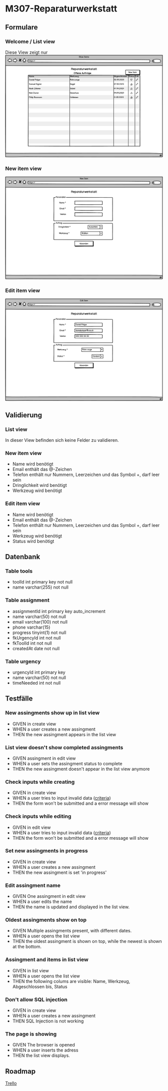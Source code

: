 # M307-Reparaturwerkstatt

## Formulare
### Welcome / List view
Diese View zeigt nur 
![logo](assets/Show.png)

### New item view
![logo](assets/New.png)

### Edit item view
![logo](assets/Edit.png)

## Validierung
### List view
In dieser View befinden sich keine Felder zu validieren.

### New item view
* Name wird benötigt
* Email enthält das @-Zeichen
* Telefon enthält nur Nummern, Leerzeichen und das Symbol +, darf leer sein
* Dringlichkeit wird benötigt
* Werkzeug wird benötigt

### Edit item view
* Name wird benötigt
* Email enthält das @-Zeichen
* Telefon enthält nur Nummern, Leerzeichen und das Symbol +, darf leer sein
* Werkzeug wird benötigt
* Status wird benötigt

## Datenbank
### Table tools
* toolId int primary key not null
* name varchar(255) not null


### Table assignment
* assignmentId int primary key auto_increment
* name varchar(50) not null
* email varchar(100) not null
* phone varchar(15)
* progress tinyint(1) not null
* fkUrgencyId int not null
* fkToolId int not null
* createdAt date not null

### Table urgency
* urgencyId int primary key 
* name varchar(50) not null
* timeNeeded int not null

## Testfälle
### New assingments show up in list view
* GIVEN in create view
* WHEN a user creates a new assingment
* THEN the new assingment appears in the list view

### List view doesn't show completed assingments
* GIVEN assingment in edit view
* WHEN a user sets the assingment status to complete
* THEN the new assingment doesn't appear in the list view anymore

### Check inputs while creating
* GIVEN in create view
* WHEN a user tries to input invalid data ([criteria](#validation-newItem))
* THEN the form won't be submitted and a error message will show

### Check inputs while editing
* GIVEN in edit view
* WHEN a user tries to input invalid data ([criteria](#validation-editItem))
* THEN the form won't be submitted and a error message will show

### Set new assingments in progress
* GIVEN in create view
* WHEN a user creates a new assingment
* THEN the new assingment is set 'in progress'

### Edit assingment name
* GIVEN One assingment in edit view
* WHEN a user edits the name
* THEN the name is updated and displayed in the list view.

### Oldest assingments show on top
* GIVEN Multiple assingments present, with different dates.
* WHEN a user opens the list view
* THEN the oldest assingment is shown on top, while the newest is shown at the bottom.

### Assingment and items in list view
* GIVEN in list view
* WHEN a user opens the list view
* THEN the following colums are visible: Name, Werkzeug, Abgeschlossen bis, Status

### Don't allow SQL injection
* GIVEN in create view
* WHEN a user creates a new assingment
* THEN SQL Injection is not working

### The page is showing
* GIVEN The browser is opened
* WHEN a user inserts the adress
* THEN the list view displays.

## Roadmap
[Trello](https://trello.com/b/fkJUS2qG/m307-roadmap)
